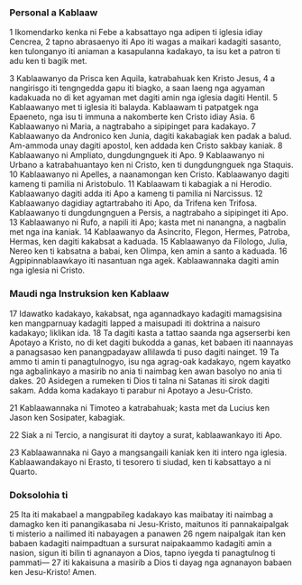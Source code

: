 ### Personal a Kablaaw

1 Ikomendarko kenka ni Febe a kabsattayo nga adipen ti iglesia idiay Cencrea,
2 tapno abrasaenyo iti Apo iti wagas a maikari kadagiti sasanto, ken tulonganyo iti aniaman a kasapulanna kadakayo, ta isu ket a patron ti adu ken ti bagik met.

3 Kablaawanyo da Prisca ken Aquila, katrabahuak ken Kristo Jesus,
4 a nangirisgo iti tengngedda gapu iti biagko, a saan laeng nga agyaman kadakuada no di ket agyaman met dagiti amin nga iglesia dagiti Hentil.
5 Kablaawanyo met ti iglesia iti balayda. Kablaawam ti patpatgek nga Epaeneto, nga isu ti immuna a nakomberte ken Cristo idiay Asia.
6 Kablaawanyo ni Maria, a nagtrabaho a sipipinget para kadakayo.
7 Kablaawanyo da Andronico ken Junia, dagiti kakabagiak ken padak a balud. Am-ammoda unay dagiti apostol, ken addada ken Cristo sakbay kaniak.
8 Kablaawanyo ni Ampliato, dungdungnguek iti Apo.
9 Kablaawanyo ni Urbano a katrabahuantayo ken ni Cristo, ken ti dungdungnguek nga Staquis.
10 Kablaawanyo ni Apelles, a naanamongan ken Cristo. Kablaawanyo dagiti kameng ti pamilia ni Aristobulo.
11 Kablaawam ti kabagiak a ni Herodio. Kablaawanyo dagiti adda iti Apo a kameng ti pamilia ni Narcissus.
12 Kablaawanyo dagidiay agtartrabaho iti Apo, da Trifena ken Trifosa. Kablaawanyo ti dungdungnguen a Persis, a nagtrabaho a sipipinget iti Apo.
13 Kablaawanyo ni Rufo, a napili iti Apo; kasta met ni nanangna, a nagbalin met nga ina kaniak.
14 Kablaawanyo da Asincrito, Flegon, Hermes, Patroba, Hermas, ken dagiti kakabsat a kaduada.
15 Kablaawanyo da Filologo, Julia, Nereo ken ti kabsatna a babai, ken Olimpa, ken amin a santo a kaduada.
16 Agpipinnablaawkayo iti nasantuan nga agek. Kablaawannaka dagiti amin nga iglesia ni Cristo.

### Maudi nga Instruksion ken Kablaaw

17 Idawatko kadakayo, kakabsat, nga agannadkayo kadagiti mamagsisina ken mangparnuay kadagiti lapped a maisupadi iti doktrina a naisuro kadakayo; liklikan ida.
18 Ta dagiti kasta a tattao saanda nga agserserbi ken Apotayo a Kristo, no di ket dagiti bukodda a ganas, ket babaen iti naannayas a panagsasao ken panangpadayaw allilawda ti puso dagiti nainget.
19 Ta ammo ti amin ti panagtulnogyo, isu nga agrag-oak kadakayo, ngem kayatko nga agbalinkayo a masirib no ania ti naimbag ken awan basolyo no ania ti dakes.
20 Asidegen a rumeken ti Dios ti talna ni Satanas iti sirok dagiti sakam. Adda koma kadakayo ti parabur ni Apotayo a Jesu-Cristo.

21 Kablaawannaka ni Timoteo a katrabahuak; kasta met da Lucius ken Jason ken Sosipater, kabagiak.

22 Siak a ni Tercio, a nangisurat iti daytoy a surat, kablaawankayo iti Apo.

23 Kablaawannaka ni Gayo a mangsangaili kaniak ken iti intero nga iglesia. Kablaawandakayo ni Erasto, ti tesorero ti siudad, ken ti kabsattayo a ni Quarto.

### Doksolohia ti

25 Ita iti makabael a mangpabileg kadakayo kas maibatay iti naimbag a damagko ken iti panangikasaba ni Jesu-Kristo, maitunos iti pannakaipalgak ti misterio a nailimed iti nabayagen a panawen
26 ngem naipalgak itan ken babaen kadagiti naimpadtuan a sursurat naipakaammo kadagiti amin a nasion, sigun iti bilin ti agnanayon a Dios, tapno iyegda ti panagtulnog ti pammati—
27 iti kakaisuna a masirib a Dios ti dayag nga agnanayon babaen ken Jesu-Kristo! Amen.
